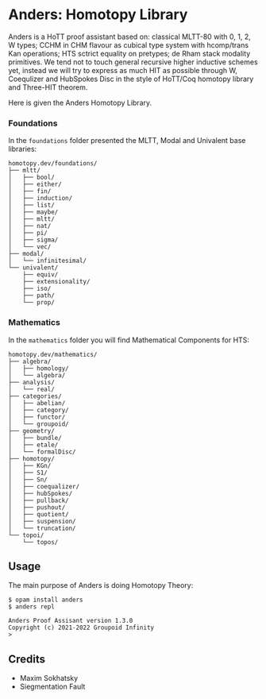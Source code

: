 # Anders: Homotopy Library

Anders is a HoTT proof assistant based on: classical MLTT-80 with 0, 1, 2, W types;
CCHM in CHM flavour as cubical type system with hcomp/trans Kan operations;
HTS sctrict equality on pretypes; de Rham stack modality primitives.
We tend not to touch general recursive higher inductive schemes yet,
instead we will try to express as much HIT as possible through W,
Coequlizer and HubSpokes Disc in the style of HoTT/Coq homotopy library and Three-HIT theorem.

Here is given the Anders Homotopy Library.

### Foundations

In the `foundations` folder presented the MLTT, Modal and Univalent base libraries:

```
homotopy.dev/foundations/
├── mltt/
│   ├── bool/
│   ├── either/
│   ├── fin/
│   ├── induction/
│   ├── list/
│   ├── maybe/
│   ├── mltt/
│   ├── nat/
│   ├── pi/
│   ├── sigma/
│   └── vec/
├── modal/
│   └── infinitesimal/
└── univalent/
    ├── equiv/
    ├── extensionality/
    ├── iso/
    ├── path/
    └── prop/
```

### Mathematics

In the `mathematics` folder you will find Mathematical Components for HTS:

```
homotopy.dev/mathematics/
├── algebra/
│   ├── homology/
│   └── algebra/
├── analysis/
│   └── real/
├── categories/
│   ├── abelian/
│   ├── category/
│   ├── functor/
│   └── groupoid/
├── geometry/
│   ├── bundle/
│   ├── etale/
│   └── formalDisc/
├── homotopy/
│   ├── KGn/
│   ├── S1/
│   ├── Sn/
│   ├── coequalizer/
│   ├── hubSpokes/
│   ├── pullback/
│   ├── pushout/
│   ├── quotient/
│   ├── suspension/
│   └── truncation/
└── topoi/
    └── topos/
```

## Usage

The main purpose of Anders is doing Homotopy Theory:

```
$ opam install anders
$ anders repl

Anders Proof Assisant version 1.3.0
Copyright (c) 2021-2022 Groupoid Infinity
>
```

## Credits

* Maxim Sokhatsky
* Siegmentation Fault
